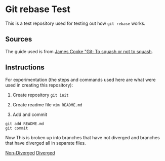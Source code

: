 # Git rebase Test
This is a test repository used for testing out how `git rebase` works.

## Sources
The guide used is from [James Cooke "Git: To squash or not to squash](https://jamescooke.info/git-to-squash-or-not-to-squash.html).

## Instructions
For experimentation (the steps and commands used here are what were used in creating this repository):
1. Create repository
`git init`

2. Create readme file
`vim README.md`

3. Add and commit
```
git add README.md
git commit
```

Now This is broken up into branches that have not diverged and branches that have diverged all in separate files.

[Non-Diverged](./non-diverged.md)
[Diverged](./diverged.md)
